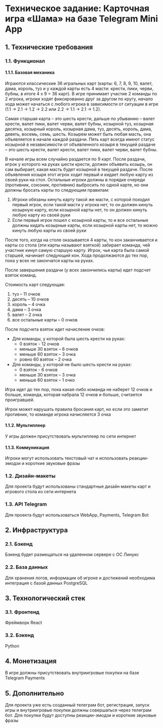 # Техническое задание: Карточная игра «Шама» на базе Telegram Mini App

## 1. Технические требования
### 1.1. Функционал
#### 1.1.1. Базовая механика
Играются классические 36 игральных карт (карты: 6, 7, 8, 9, 10, валет, дама, король, туз и у каждой карты есть 4 масти: крести, пики, черви, бубны, в итоге 4 x 9 = 36 карт). В игре принимает участие 2 команды по 2 игрока, игроки ходят фиксированно друг за другом по кругу, начало хода может начаться с любого игрока в зависимости от ситуации в игре (1.1 -> 2.1 -> 1.2 -> 2.2 или 2.2 -> 1.1 -> 2.1 -> 1.2). 

Самая старшая карта – это шесть крести, дальше по убыванию – валет крести, валет пики, валет черви, валет бубны, козырной туз, козырная десятка, козырный король, козырная дама, туз, десять, король, дама, девять, восемь, семь, шесть. Козырем может быть любая масть, она объявляется в начале каждой раздачи. Пять карт всегда имеют статус козырной в независимости от объявленного козыря в текущей раздаче – это шесть крести, валет крести, валет пики, валет черви, валет бубны.

В начале игры всем случайно раздается по 9 карт. После раздачи, игрок у которого на руках шести крести, должен объявить козырь, он сам выбирает, какая масть будет козырной в текущей раздаче. После объявления козыря этот игрок ходит первый и кидает любую карту из своей руки на стол. Остальные игроки должны в порядке очереди (противник, союзник, противник) выбросить по одной карте, но они должны бросать карты по следующим правилам:
1. Игроки обязаны кинуть карту такой же масти, с которой походил первый игрок, если такой масти у игрока нет, то он должен кинуть козырную карту, если козырной карты нет, то он должен кинуть любую карту из своей руки
2. Если первый игрок пошел с козырной карты, то и все остальные должны кидать козырные карты, если козырной карты нет, то можно кинуть любую карты из своей руки

После того, когда на столе оказывается 4 карты, то кон заканчивается и карты со стола (эти карты называют взяткой) забирает команда, чей участник кинул самую старшую карту. Игрок, чья карта была самой старшей, начинает следующий кон. Хода продолжаются до тех пор, пока у всех не закончатся карты на руках.

После завершения раздачи (у всех закончились карты) идет подсчет взяток команд.

Стоимость карт следующая:
1. туз – 11 очков
2. десять – 10 очков
3. король – 4 очка
4. дама – 3 очка
5. валет – 2 очка
6. все остальные карты – 0 очков

После подсчета взяток идет начисление очков:
- Для команды, у которой была шесть крести на руках:
  - 0 взяток - 12 очков
  - меньше 30 взяток – 6 очков
  - меньше 60 взяток – 3 очка
  - ровно 60 взяток – 2 очка
- Для команды, у которой не было шесть крести на руках:
  - 0 взяток - 6 очков
  - меньше 30 взяток – 3 очка
  - меньше 60 взяток – 1 очко

Игра идет до тех пор, пока какая-либо команда не наберет 12 очков и больше, команда, которая набрала 12 очков и больше, считается проигравшей.

Игрок может нарушать правила бросания карт, но если это заметит противник, то команде игрока начисляется 3 очка

#### 1.1.2. Мультиплеер
У игры должен присутствовать мультиплеер по сети интернет

#### 1.1.3. Коммуникация
Игроки могут использовать текстовый чат и использовать реакции-эмодзи и короткие звуковые фразы

### 1.2. Дизайн-макеты
Для проекта будут использованы стандартные дизайн макеты карт и игрового стола из сети интернета

### 1.3. API Telegram
Для проекта будут использоваться WebApp, Payments, Telegram Bot

## 2. Инфраструктура
### 2.1. Бэкенд
Бэкенд будет размещаться на удаленном сервере с ОС Линукс

### 2.2. База данных
Для хранения логов, информации об игроке и достижений необходима интеграция с базой данных PostgreSQL

## 3. Технологический стек
### 3.1. Фронтенд
Фреймворк React

### 3.2. Бэкенд
Python

## 4. Монетизация
В игре должны присутствовать внутриигровые покупки на базе Telegram Payments

## 5. Дополнительно
Для проекта уже есть созданный телеграм бот, регистрация, запуск игры и внутриигровые покупки должны совершаться через телеграм бот. Для покупки будут доступны реакции-эмодзи и короткие звуковые фразы

